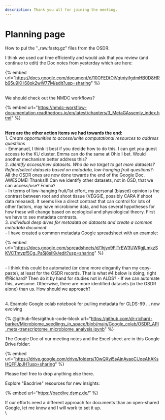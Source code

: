 ```yaml
---
description: Thank you all for joining the meeting.
---
```


# Planning page

How to pul the "\_raw.fastq.gz" files from the OSDR.

I think we used our time efficiently and would ask that you review (and continue to edit) the Doc notes from yesterday which are here:&#x20;

{% embed url="https://docs.google.com/document/d/10OFEDtOlVqtniyifgdmHB0D8HRb95u9KH68ok2wW77M/edit?usp=sharing" %}

\
We should check out the NMDC workflows?

{% embed url="https://nmdc-workflow-documentation.readthedocs.io/en/latest/chapters/3_MetaGAssemly_index.html" %}

\
**Here are the other action items we had towards the end:**\
1\. _Create opportunities to access/unite computational resources to address questions_\
\- Emmanuel, I think it best if you decide how to do this. I can get you guest access to the KU cluster. Emma can do the same at Ohio I bet. Would another mechanism better address this?\
2\. _Identify access/new datasets. Who do we target to get more datasets? Refine/select datasets based on metadata, low-hanging fruit questions?_- All the OSDR ones are now done towards the end of the Google Doc. AWESOME! Thanks!!! Can we identify other datasets, not in OSD, that we can access/use? Emma?\
\- In terms of low-hanging fruit/1st effort, my personal (biased) opinion is the contrast between root and shoot tissue (VEGGIE, possibly CARA if shoot data released). It seems like a direct contrast that can control for lots of other factors, may have microbiome data, and has several hypotheses for how these will change based on ecological and physiological theory. First we have to see metadata contrasts.\
3\. _Individual deep dives for metadata on datasets and create a common metadata document_\
\- I have created a common metadata Google spreadsheet with an example:&#x20;

{% embed url="https://docs.google.com/spreadsheets/d/1hjyx9FITrEW3UWRgjLmkzSKVCTmypf5Cg_Pa5j8sIKk/edit?usp=sharing" %}

\
\- I think this could be automated (or done more elegantly than my copy-paste), at least for the OSDR records. That is what #4 below is doing, right @Richard? Then do it by hand for studies not in ALDS? - If we can automate this, awesome. Otherwise, there are more identified datasets (in the OSDR alone) than us. How should we approach?

\
4\. Example Google colab notebook for pulling metadata for GLDS-69 … now evolving&#x20;



{% @github-files/github-code-block url="https://github.com/dr-richard-barker/Microbiome_seedlings_in_space/blob/main/Google_colab/OSDR_API_meta-transcriptome_microbiome_analysis.ipynb" %}



The Google Doc of our meeting notes and the Excel sheet are in this Google Drive folder:

{% embed url="https://drive.google.com/drive/folders/10wQXyi5sAjnAyaoCUqeAhAKsHQFFJpJH?usp=sharing" %}

Please feel free to drop anything else there.&#x20;

Explore "Bacdrive" resources for new insights:

{% embed url="https://bacdive.dsmz.de/" %}

If our efforts need a different approach for documents than an open-shared Google, let me know and I will work to set it up.\
\
